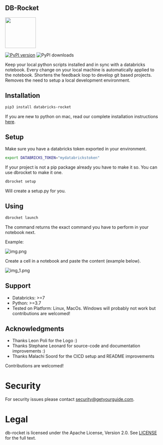 ## DB-Rocket

<img src="https://user-images.githubusercontent.com/2252355/173396060-8ebb3a33-f389-421d-bea4-afc01a078307.svg" width="100" height="100">

[![PyPI version](https://badge.fury.io/py/databricks-rocket.svg)](https://badge.fury.io/py/databricks-rocket)
![PyPI downloads](https://img.shields.io/pypi/dm/databricks-rocket)

Keep your local python scripts installed and in sync with a databricks notebook.
Every change on your local machine is automatically applied to the notebook.
Shortens the feedback loop to develop git based projects.
Removes the need to setup a local development environment.

## Installation

```sh
pip3 install databricks-rocket
```

If you are new to python on mac, read our complete installation instructions [here](docs/installation.md).

## Setup

Make sure you have a databricks token exported in your environment.

```sh
export DATABRICKS_TOKEN="mydatabrickstoken"
```

If your project is not a pip package already you have to make it so. You can use dbrocket to make it one.

```sh
dbrocket setup
```

Will create a setup.py for you.

## Using

```sh
dbrocket launch 
```

The command returns the exact command you have to perform in your notebook next.

Example:

![img.png](img.png)

Create a cell in a notebook and paste the content (example below).

![img_1.png](img_1.png)

## Support

- Databricks: >=7
- Python: >=3.7
- Tested on Platform: Linux, MacOs. Windows will probably not work but contributions are welcomed!

## Acknowledgments

- Thanks Leon Poli for the Logo :)
- Thanks Stephane Leonard for source-code and documentation improvements :)
- Thanks Malachi Soord for the CICD setup and README improvements

Contributions are welcomed!

# Security

For security issues please contact [security@getyourguide.com](mailto:security@getyourguide.com).

# Legal

db-rocket is licensed under the Apache License, Version 2.0. See [LICENSE](LICENSE.txt) for the full text.
